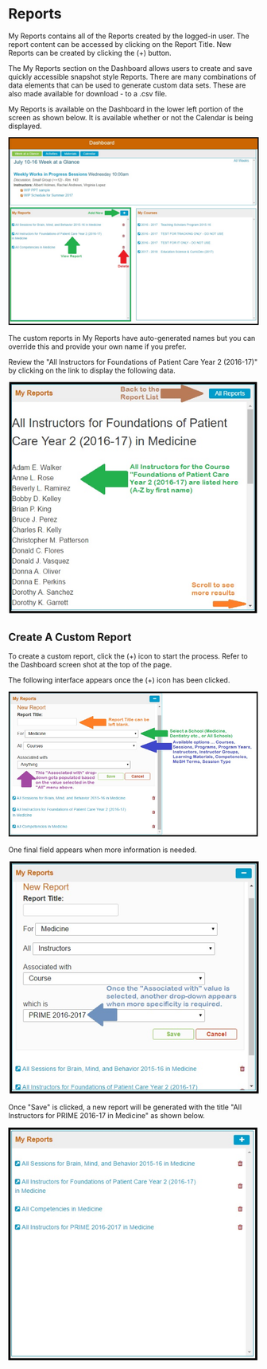 # Reports

My Reports contains all of the Reports created by the logged-in user. The report content can be accessed by clicking on the Report Title. New Reports can be created by clicking the \(+\) button.

The My Reports section on the Dashboard allows users to create and save quickly accessible snapshot style Reports. There are many combinations of data elements that can be used to generate custom data sets. These are also made available for download - to a .csv file.

My Reports is available on the Dashboard in the lower left portion of the screen as shown below. It is available whether or not the Calendar is being displayed.

![](../.gitbook/assets/my_reports_1.jpg)

The custom reports in My Reports have auto-generated names but you can override this and provide your own name if you prefer.

Review the "All Instructors for Foundations of Patient Care Year 2 \(2016-17\)" by clicking on the link to display the following data.

![](../.gitbook/assets/report_output.jpg)

## Create A Custom Report

To create a custom report, click the \(+\) icon to start the process. Refer to the Dashboard screen shot at the top of the page.

The following interface appears once the \(+\) icon has been clicked.

![](../.gitbook/assets/new_report.jpg)

One final field appears when more information is needed.

![](../.gitbook/assets/new_report_2.jpg)

Once "Save" is clicked, a new report will be generated with the title "All Instructors for PRIME 2016-17 in Medicine" as shown below.

![](../.gitbook/assets/new_report_3.jpg)

